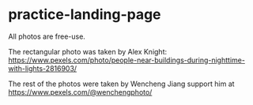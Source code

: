 # practice-landing-page

All photos are free-use. 

The rectangular photo was taken by Alex Knight: https://www.pexels.com/photo/people-near-buildings-during-nighttime-with-lights-2816903/

The rest of the photos were taken by Wencheng Jiang support him at https://www.pexels.com/@wenchengphoto/